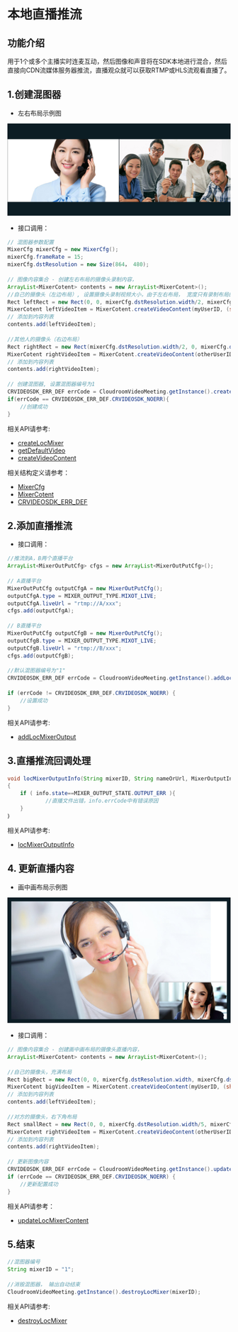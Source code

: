 # 本地直播推流

## 功能介绍

用于1个或多个主播实时连麦互动，然后图像和声音将在SDK本地进行混合，然后直接向CDN流媒体服务器推流，直播观众就可以获取RTMP或HLS流观看直播了。

<h2 id=CreateMixer>1.创建混图器</h2>

- 左右布局示例图

![左右布局示例图](./images/layout_2.jpg)

- 接口调用：

```  java
// 混图器参数配置
MixerCfg mixerCfg = new MixerCfg();
mixerCfg.frameRate = 15;
mixerCfg.dstResolution = new Size(864， 480);

// 图像内容集合 - 创建左右布局的摄像头录制内容， 
ArrayList<MixerCotent> contents = new ArrayList<MixerCotent>();
//自己的摄像头（左边布局）, 设置摄像头录制视频大小，由于左右布局， 宽度只有录制布局的一半
Rect leftRect = new Rect(0, 0, mixerCfg.dstResolution.width/2, mixerCfg.dstResolution.height);
MixerCotent leftVideoItem = MixerCotent.createVideoContent(myUserID, (short)-1, leftRect);
// 添加到内容列表
contents.add(leftVideoItem);

//其他人的摄像头（右边布局）
Rect rightRect = new Rect(mixerCfg.dstResolution.width/2, 0, mixerCfg.dstResolution.width, mixerCfg.dstResolution.height);
MixerCotent rightVideoItem = MixerCotent.createVideoContent(otherUserID, (short)-1, rightRect);
// 添加到内容列表
contents.add(rightVideoItem);

// 创建混图器, 设置混图器编号为1
CRVIDEOSDK_ERR_DEF errCode = CloudroomVideoMeeting.getInstance().createLocMixer("1", mixerCfg, contents)；
if(errCode == CRVIDEOSDK_ERR_DEF.CRVIDEOSDK_NOERR){
    //创建成功
}
```

相关API请参考:
+ [createLocMixer](API.md#createLocMixer)
+ [getDefaultVideo](API.md#getDefaultVideo)
+ [createVideoContent](TypeDefinitions.md#createVideoContent)

相关结构定义请参考：
+ [MixerCfg](TypeDefinitions.md#MixerCfg)
+ [MixerCotent](TypeDefinitions.md#MixerCotent)
+ [CRVIDEOSDK_ERR_DEF](Constant.md#CRVIDEOSDK_ERR_DEF)

<h2 id=SetLiveOutput>2.添加直播推流</h2>

- 接口调用：

```  java
//推流到A，B两个直播平台
ArrayList<MixerOutPutCfg> cfgs = new ArrayList<MixerOutPutCfg>();

// A直播平台
MixerOutPutCfg outputCfgA = new MixerOutPutCfg();
outputCfgA.type = MIXER_OUTPUT_TYPE.MIXOT_LIVE;
outputCfgA.liveUrl = "rtmp://A/xxx";
cfgs.add(outputCfgA);

// B直播平台
MixerOutPutCfg outputCfgB = new MixerOutPutCfg();
outputCfgB.type = MIXER_OUTPUT_TYPE.MIXOT_LIVE;
outputCfgB.liveUrl = "rtmp://B/xxx";
cfgs.add(outputCfgB);

//默认混图器编号为"1"
CRVIDEOSDK_ERR_DEF errCode = CloudroomVideoMeeting.getInstance().addLocMixerOutput("1", cfgs)；
	
if (errCode != CRVIDEOSDK_ERR_DEF.CRVIDEOSDK_NOERR) {
    //设置成功
}
```

相关API请参考:
+ [addLocMixerOutput](API.md#addLocMixerOutput)


<h2 id=RecordingEvent>3.直播推流回调处理</h2>

``` java
void locMixerOutputInfo(String mixerID, String nameOrUrl, MixerOutputInfo info)
{
    if ( info.state==MIXER_OUTPUT_STATE.OUTPUT_ERR ){
            //直播文件出错，info.errCode中有错误原因
    }
｝
```

相关API请参考: 
+ [locMixerOutputInfo](API.md#locMixerOutputInfo)

<h2 id=UpdateVideoContent>4. 更新直播内容</h2>

- 画中画布局示例图

![画中画布局示例图](./images/layout_overlap.jpg)

- 接口调用：

```java
// 图像内容集合 - 创建画中画布局的摄像头直播内容， 
ArrayList<MixerCotent> contents = new ArrayList<MixerCotent>();

//自己的摄像头，充满布局
Rect bigRect = new Rect(0, 0, mixerCfg.dstResolution.width, mixerCfg.dstResolution.height)
MixerCotent bigVideoItem = MixerCotent.createVideoContent(myUserID, (short)-1, bigRect);
// 添加到内容列表
contents.add(leftVideoItem);

//对方的摄像头，右下角布局
Rect smallRect = new Rect(0, 0, mixerCfg.dstResolution.width/5, mixerCfg.dstResolution.height/5)
MixerCotent rightVideoItem = MixerCotent.createVideoContent(otherUserID, (short)-1, smallRect);
// 添加到内容列表
contents.add(rightVideoItem);

// 更新图像内容
CRVIDEOSDK_ERR_DEF errCode = CloudroomVideoMeeting.getInstance().updateLocMixerCotent("1", contents)；
if (errCode == CRVIDEOSDK_ERR_DEF.CRVIDEOSDK_NOERR) {
    //更新配置成功
}
```

相关API请参考：
* [updateLocMixerContent](API.md#updateLocMixerContent)

<h2 id=RecordingEnd>5.结束</h2>

```  java
//混图器编号
String mixerID = "1";

//消毁混图器， 输出自动结束
CloudroomVideoMeeting.getInstance().destroyLocMixer(mixerID);
```

相关API请参考:
* [destroyLocMixer](API.md#destroyLocMixer)

